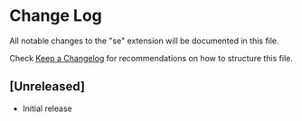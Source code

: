 # Change Log

All notable changes to the "se" extension will be documented in this file.

Check [Keep a Changelog](http://keepachangelog.com/) for recommendations on how to structure this file.

## [Unreleased]

- Initial release